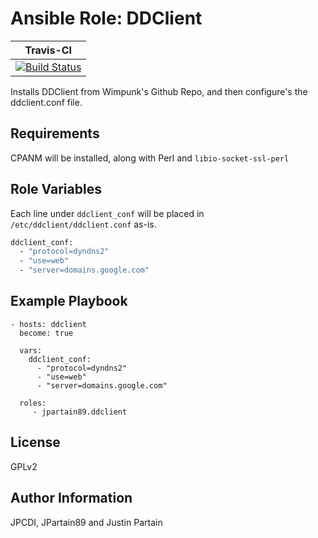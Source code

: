 # Ansible Role: DDClient

| **Travis-CI** |
| ---- |
| [![Build Status](https://travis-ci.org/jpartain89/ansible_ddclient.svg?branch=master)](https://travis-ci.org/jpartain89/ansible_ddclient) |

Installs DDClient from Wimpunk's Github Repo, and then configure's the ddclient.conf file.

## Requirements

CPANM will be installed, along with Perl and `libio-socket-ssl-perl`

## Role Variables

Each line under `ddclient_conf` will be placed in `/etc/ddclient/ddclient.conf` as-is.

```bash
ddclient_conf:
  - "protocol=dyndns2"
  - "use=web"
  - "server=domains.google.com"
```

## Example Playbook

    - hosts: ddclient
      become: true

      vars:
        ddclient_conf:
          - "protocol=dyndns2"
          - "use=web"
          - "server=domains.google.com"

      roles:
         - jpartain89.ddclient

## License

GPLv2

## Author Information

JPCDI, JPartain89 and Justin Partain
